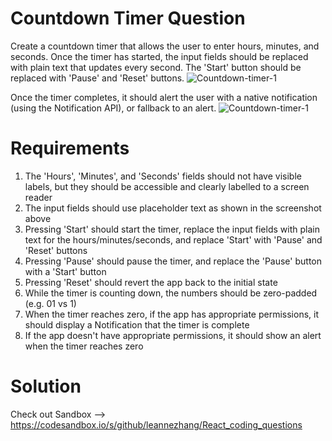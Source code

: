 # Countdown Timer Question

Create a countdown timer that allows the user to enter hours, minutes, and seconds.
Once the timer has started, the input fields should be replaced with plain text that updates every second. The 'Start' button should be replaced with 'Pause' and 'Reset' buttons.
![Countdown-timer-1](https://frontendeval.com/images/countdown-timer-1.png)

Once the timer completes, it should alert the user with a native notification (using the Notification API), or fallback to an alert.
![Countdown-timer-1](https://frontendeval.com/images/countdown-timer-2.png)

# Requirements
1. The 'Hours', 'Minutes', and 'Seconds' fields should not have visible labels, but they should be accessible and clearly labelled to a screen reader
2. The input fields should use placeholder text as shown in the screenshot above
3. Pressing 'Start' should start the timer, replace the input fields with plain text for the hours/minutes/seconds, and replace 'Start' with 'Pause' and 'Reset' buttons
4. Pressing 'Pause' should pause the timer, and replace the 'Pause' button with a 'Start' button
5. Pressing 'Reset' should revert the app back to the initial state
6. While the timer is counting down, the numbers should be zero-padded (e.g. 01 vs 1)
7. When the timer reaches zero, if the app has appropriate permissions, it should display a Notification that the timer is complete
8. If the app doesn't have appropriate permissions, it should show an alert when the timer reaches zero

# Solution
Check out Sandbox --> https://codesandbox.io/s/github/leannezhang/React_coding_questions
